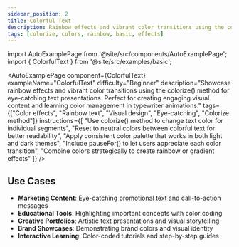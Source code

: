```yaml
---
sidebar_position: 2
title: Colorful Text
description: Rainbow effects and vibrant color transitions using the colorize method
tags: [colorize, colors, rainbow, basic, effects]
---
```


import AutoExamplePage from '@site/src/components/AutoExamplePage';
import { ColorfulText } from '@site/src/examples/basic';

<AutoExamplePage
component={ColorfulText}
exampleName="ColorfulText"
difficulty="Beginner"
description="Showcase rainbow effects and vibrant color transitions using the colorize() method for eye-catching text presentations. Perfect for creating engaging visual content and learning color management in typewriter animations."
tags={["Color effects", "Rainbow text", "Visual design", "Eye-catching", "Colorize method"]}
instructions={[
"Use colorize() method to change text color for individual segments",
"Reset to neutral colors between colorful text for better readability",
"Apply consistent color palette that works in both light and dark themes",
"Include pauseFor() to let users appreciate each color transition",
"Combine colors strategically to create rainbow or gradient effects"
]}
/>

## Use Cases

- **Marketing Content**: Eye-catching promotional text and call-to-action messages
- **Educational Tools**: Highlighting important concepts with color coding
- **Creative Portfolios**: Artistic text presentations and visual storytelling
- **Brand Showcases**: Demonstrating brand colors and visual identity
- **Interactive Learning**: Color-coded tutorials and step-by-step guides